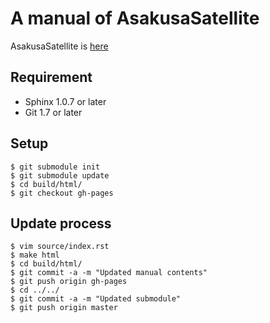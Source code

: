 A manual of AsakusaSatellite
===================
AsakusaSatellite is [here](http://codefirst.github.com/AsakusaSatellite/)

Requirement
----------------
 * Sphinx 1.0.7 or later
 * Git 1.7 or later

Setup
----------------

    $ git submodule init
    $ git submodule update
    $ cd build/html/
    $ git checkout gh-pages

Update process
----------------

    $ vim source/index.rst
    $ make html
    $ cd build/html/
    $ git commit -a -m "Updated manual contents"
    $ git push origin gh-pages
    $ cd ../../
    $ git commit -a -m "Updated submodule"
    $ git push origin master

